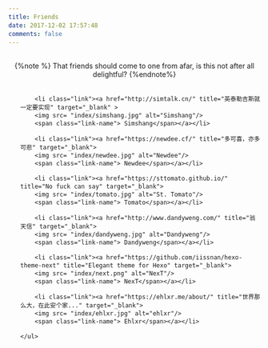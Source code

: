 ```yaml
---
title: Friends
date: 2017-12-02 17:57:48
comments: false
---
```


<br>




<center>{%note %}
That friends should come to one from afar, is this not after all delightful?
{%endnote%}
</center>



<br>

<div class="link-body">
	<ul>
    
<!--simshang begin-->
		<li class="link"><a href="http://simtalk.cn/" title="英泰勒吉斯就一定要实现" target="_blank" >
        <img src= "index/simshang.jpg" alt="Simshang"/>
        <span class="link-name"> Simshang</span></a></li>
<!--simshang end-->


<!--newdee begin-->
        <li class="link"><a href="https://newdee.cf/" title="多可喜，亦多可悲" target="_blank">
        <img src= "index/newdee.jpg" alt="Newdee"/>
        <span class="link-name"> Newdee</span></a></li>
<!--newdee end-->


<!--ST.TOMATO begin-->
        <li class="link"><a href="https://sttomato.github.io/" title="No fuck can say" target="_blank">
        <img src= "index/tomato.jpg" alt="St. Tomato"/>
        <span class="link-name"> Tomato</span></a></li>
<!--ST.TOMATO end-->


<!--dandyweng begin-->
        <li class="link"><a href="http://www.dandyweng.com/" title="翁天信" target="_blank">
        <img src= "index/dandyweng.jpg" alt="Dandyweng"/>
        <span class="link-name"> Dandyweng</span></a></li>
<!--dandyweng end-->


<!--next begin-->
        <li class="link"><a href="https://github.com/iissnan/hexo-theme-next" title="Elegant theme for Hexo" target="_blank">
        <img src= "index/next.png" alt="NexT"/>
        <span class="link-name"> NexT</span></a></li>
<!--next end-->


<!--ehlxr begin-->
        <li class="link"><a href="https://ehlxr.me/about/" title="世界那么大，在此安个家..." target="_blank">
        <img src= "index/ehlxr.jpg" alt="ehlxr"/>
        <span class="link-name"> Ehlxr</span></a></li>
<!--ehlxr end-->







	</ul>
</div>